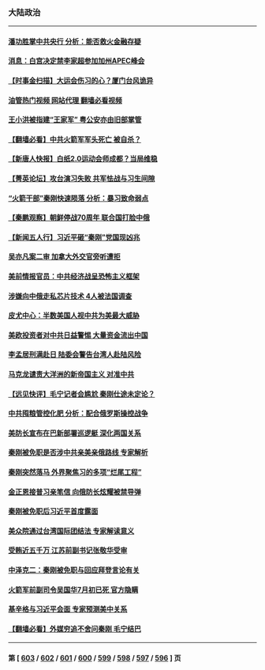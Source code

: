 ### 大陆政治
---
#### [潘功胜掌中共央行 分析：能否救火金融存疑](../../pages/ncid277/n14043452.md?07281645) 
#### [消息：白宫决定禁李家超参加加州APEC峰会](../../pages/ncid277/n14043467.md?07281645) 
#### [【时事金扫描】大运会伤习的心？厦门台风诡异](../../pages/ncid277/n14043285.md?07281645) 
#### [油管热门视频 网站代理 翻墙必看视频](http://138.2.39.72:81/youtube.html?epic-marker?07281645)
#### [王小洪被指建“王家军” 粤公安亦由旧部掌管](../../pages/ncid277/n14043339.md?07281645) 
#### [【翻墙必看】中共火箭军军头死亡 被自杀？](../../pages/ncid277/n14043398.md?07281645) 
#### [【新唐人快报】白纸2.0运动会师成都？当局维稳](../../pages/ncid277/n14043257.md?07281645) 
#### [【菁英论坛】攻台演习失败 共军怯战与习生间隙](../../pages/ncid277/n14043232.md?07281645) 
#### [“火箭干部”秦刚快速陨落 分析：暴习致命弱点](../../pages/ncid277/n14043115.md?07281645) 
#### [【秦鹏观察】朝鲜停战70周年 联合国打脸中俄](../../pages/ncid277/n14043246.md?07281645) 
#### [【新闻五人行】习近平砸“秦刚”党国现凶兆](../../pages/ncid277/n14043237.md?07281645) 
#### [吴亦凡案二审 加拿大外交官旁听遭拒](../../pages/ncid277/n14043165.md?07281645) 
#### [美前情报官员：中共经济战呈恐怖主义框架](../../pages/ncid277/n14043136.md?07281645) 
#### [涉嫌向中俄走私芯片技术 4人被法国调查](../../pages/ncid277/n14043207.md?07281645) 
#### [皮尤中心：半数美国人视中共为美最大威胁](../../pages/ncid277/n14043108.md?07281645) 
#### [美欧投资者对中共日益警惕 大量资金流出中国](../../pages/ncid277/n14043141.md?07281645) 
#### [李孟居刑满赴日 陆委会警告台湾人赴陆风险](../../pages/ncid277/n14042863.md?07281645) 
#### [马克龙谴责大洋洲的新帝国主义 对准中共](../../pages/ncid277/n14043158.md?07281645) 
#### [【远见快评】毛宁记者会尴尬 秦刚仕途未定论？](../../pages/ncid277/n14043034.md?07281645) 
#### [中共囤粮管控化肥 分析：配合俄罗斯操控战争](../../pages/ncid277/n14042664.md?07281645) 
#### [美防长宣布在巴新部署巡逻艇 深化两国关系](../../pages/ncid277/n14043110.md?07281645) 
#### [秦刚被免职是否涉中共亲美亲俄路线 专家解析](../../pages/ncid277/n14043080.md?07281645) 
#### [秦刚突然落马 外界聚焦习的多项“烂尾工程”](../../pages/ncid277/n14043077.md?07281645) 
#### [金正恩接普习亲笔信 向俄防长炫耀被禁导弹](../../pages/ncid277/n14043042.md?07281645) 
#### [秦刚被免职后习近平首度露面](../../pages/ncid277/n14042915.md?07281645) 
#### [美众院通过台湾国际团结法 专家解读意义](../../pages/ncid277/n14042886.md?07281645) 
#### [受贿近五千万 江苏前副书记张敬华受审](../../pages/ncid277/n14042893.md?07281645) 
#### [中泽克二：秦刚被免职与回应拜登言论有关](../../pages/ncid277/n14042852.md?07281645) 
#### [火箭军前副司令吴国华7月初已死 官方隐瞒](../../pages/ncid277/n14042822.md?07281645) 
#### [基辛格与习近平会面 专家预测美中关系](../../pages/ncid277/n14042646.md?07281645) 
#### [【翻墙必看】外媒穷追不舍问秦刚 毛宁结巴](../../pages/ncid277/n14042771.md?07281645) 

---
#### 第 [ [603](./603.md?07281645) / [602](./602.md?07281645) / [601](./601.md?07281645) / [600](./600.md?07281645) / [599](./599.md?07281645) / [598](./598.md?07281645) / [597](./597.md?07281645) / [596](./596.md?07281645) ] 页
